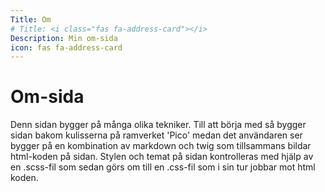 ```yaml
---
Title: Om
# Title: <i class="fas fa-address-card"></i>
Description: Min om-sida
icon: fas fa-address-card
---
```


Om-sida <i class="fas fa-address-card"></i>
==========================

Denn sidan bygger på många olika tekniker. Till att börja med så bygger sidan bakom kulisserna på ramverket 'Pico' medan det användaren ser bygger på en kombination av markdown och twig som tillsammans bildar html-koden på sidan. Stylen och temat på sidan kontrolleras med hjälp av en .scss-fil som sedan görs om till en .css-fil som i sin tur jobbar mot html koden.
